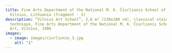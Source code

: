 ```yaml
---
title: Fine Arts Department of the National M. K. Čiurlionis School of Art,
  Vilnius, Lithuania (fragment - 3)
description: “Vilnius Art School”, 3,6 m² (130x280 cm), classical stained glass
  technique, Fine Arts Department of the National M. K. Čiurlionis School of
  Art, Vilnius, 1986
images:
  - image: images/ciurlionio_3.jpg
    alt: "1"
---
```

